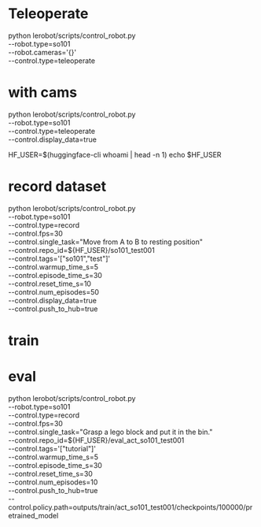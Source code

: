 # Teleoperate
python lerobot/scripts/control_robot.py \
  --robot.type=so101 \
  --robot.cameras='{}' \
  --control.type=teleoperate

# with cams
python lerobot/scripts/control_robot.py \
  --robot.type=so101 \
  --control.type=teleoperate \
  --control.display_data=true


  HF_USER=$(huggingface-cli whoami | head -n 1)
echo $HF_USER


# record dataset

python lerobot/scripts/control_robot.py \
  --robot.type=so101 \
  --control.type=record \
  --control.fps=30 \
  --control.single_task="Move from A to B to resting position" \
  --control.repo_id=${HF_USER}/so101_test001 \
  --control.tags='["so101","test"]' \
  --control.warmup_time_s=5 \
  --control.episode_time_s=30 \
  --control.reset_time_s=10 \
  --control.num_episodes=50 \
  --control.display_data=true \
  --control.push_to_hub=true

# train

# eval

python lerobot/scripts/control_robot.py \
  --robot.type=so101 \
  --control.type=record \
  --control.fps=30 \
  --control.single_task="Grasp a lego block and put it in the bin." \
  --control.repo_id=${HF_USER}/eval_act_so101_test001 \
  --control.tags='["tutorial"]' \
  --control.warmup_time_s=5 \
  --control.episode_time_s=30 \
  --control.reset_time_s=30 \
  --control.num_episodes=10 \
  --control.push_to_hub=true \
  --control.policy.path=outputs/train/act_so101_test001/checkpoints/100000/pretrained_model